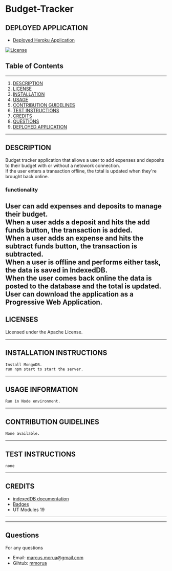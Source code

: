 # Budget-Tracker

## DEPLOYED APPLICATION
 - [Deployed Heroku Application](https://budget-tracker-052322.herokuapp.com/)

[![License](https://img.shields.io/badge/License-Apache--2.0-red.svg)](https://opensource.org/licenses/unlicense)

## Table of Contents

---

1. [DESCRIPTION](#description)
2. [LICENSE](#licenses)
3. [INSTALLATION](#installation-instructions)
4. [USAGE](#usage-information)
5. [CONTRIBUTION GUIDELINES](#contribution-guidelines)
6. [TEST INSTRUCTIONS](#test-instructions)
7. [CREDITS](#credits)
8. [QUESTIONS](#questions)
9. [DEPLOYED APPLICATION](#deployed-application)

---

## DESCRIPTION
Budget tracker application that allows a user to add expenses and deposits to their budget with or without a netowork connection. <br>
If the user enters a transaction offline, the total is updated when they're brought back online.

### functionality
User can add expenses and deposits to manage their budget. <br>
When a user adds a deposit and hits the add funds button, the transaction is added. <br>
When a user adds an expense and hits the subtract funds button, the transaction is subtracted. <br>
When a user is offline and performs either task, the data is saved in IndexedDB. <br>
When the user comes back online the data is posted to the database and the total is updated. <br>
User can download the application as a Progressive Web Application. <br>
---

## LICENSES

Licensed under the Apache License.

---

## INSTALLATION INSTRUCTIONS

    Install MongoDB.
    run npm start to start the server.

---

## USAGE INFORMATION

    Run in Node environment.

---

## CONTRIBUTION GUIDELINES

    None available.

---

## TEST INSTRUCTIONS

    none

---

## CREDITS

- [indexedDB documentation](https://developer.mozilla.org/en-US/docs/Web/API/IndexedDB_API)
- [Badges](https://shields.io/category/build)
- UT Modules 19

---



---

## Questions

For any questions

- Email: [marcus.morua@gmail.com](mailto:marcus.morua@gmail.com)
- Gihtub: [mmorua](https://github.com/mmorua)